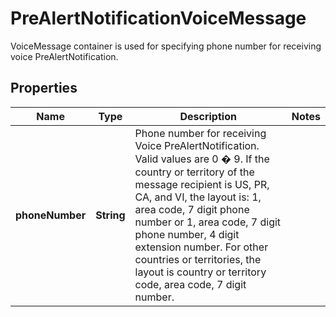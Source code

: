 

# PreAlertNotificationVoiceMessage

VoiceMessage container is used for specifying phone number for receiving voice PreAlertNotification.

## Properties

| Name | Type | Description | Notes |
|------------ | ------------- | ------------- | -------------|
|**phoneNumber** | **String** | Phone number for receiving Voice PreAlertNotification.  Valid values are 0 � 9.  If the country or territory of the message recipient is US, PR, CA, and VI, the layout is: 1, area code, 7 digit phone number or  1, area code, 7 digit phone number, 4 digit extension number.   For other countries or territories, the layout is country or territory code, area code, 7 digit number. |  |



